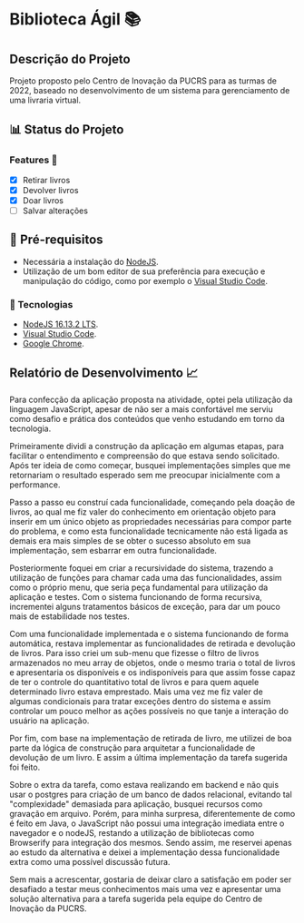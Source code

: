 # Biblioteca Ágil :books:

## Descrição do Projeto
Projeto proposto pelo Centro de Inovação da PUCRS para as turmas de 2022, baseado no desenvolvimento de um sistema para gerenciamento de uma livraria virtual.

## :bar_chart: Status do Projeto

### Features :game_die:
- [x] Retirar livros
- [x] Devolver livros
- [x] Doar livros
- [ ] Salvar alterações

## :memo: Pré-requisitos
* Necessária a instalação do [NodeJS](https://nodejs.org/).
* Utilização de um bom editor de sua preferência para execução e manipulação do código, como por exemplo o [Visual Studio Code](https://code.visualstudio.com/).

### :rocket: Tecnologias
- [NodeJS 16.13.2 LTS](https://nodejs.org/).
- [Visual Studio Code](https://code.visualstudio.com/).
- [Google Chrome](https://chromeenterprise.google/).

## Relatório de Desenvolvimento :chart_with_upwards_trend:
Para confecção da aplicação proposta na atividade, optei pela utilização da linguagem JavaScript, apesar de não ser a mais confortável me serviu como desafio e prática 
dos conteúdos que venho estudando em torno da tecnologia.

Primeiramente dividi a construção da aplicação em algumas etapas, para facilitar o entendimento e compreensão do que estava sendo solicitado. Após ter ideia de como começar,
busquei implementações simples que me retornariam o resultado esperado sem me preocupar inicialmente com a performance.

Passo a passo eu construí cada funcionalidade, começando pela doação de livros, ao qual me fiz valer do conhecimento em orientação objeto para inserir em um único objeto as
propriedades necessárias para compor parte do problema, e como esta funcionalidade tecnicamente não está ligada as demais era mais simples de se obter o sucesso absoluto em sua
implementação, sem esbarrar em outra funcionalidade.

Posteriormente foquei em criar a recursividade do sistema, trazendo a utilização de funções para chamar cada uma das funcionalidades, assim como o próprio menu, que seria peça
fundamental para utilização da aplicação e testes. Com o sistema funcionando de forma recursiva, incrementei alguns tratamentos básicos de exceção, para dar um pouco mais de
estabilidade nos testes.

Com uma funcionalidade implementada e o sistema funcionando de forma automática, restava implementar as funcionalidades de retirada e devolução de livros. Para isso criei um 
sub-menu que fizesse o filtro de livros armazenados no meu array de objetos, onde o mesmo traria o total de livros e apresentaria os disponíveis e os indisponíveis para que
assim fosse capaz de ter o controle do quantitativo total de livros e para quem aquele determinado livro estava emprestado. Mais uma vez me fiz valer de algumas condicionais 
para tratar exceções dentro do sistema e assim controlar um pouco melhor as ações possíveis no que tanje a interação do usuário na aplicação.

Por fim, com base na implementação de retirada de livro, me utilizei de boa parte da lógica de construção para arquitetar a funcionalidade de devolução de um livro. E assim
a última implementação da tarefa sugerida foi feito.

Sobre o extra da tarefa, como estava realizando em backend e não quis usar o postgres para criação de um banco de dados relacional, evitando tal "complexidade" demasiada para
aplicação, busquei recursos como gravação em arquivo. Porém, para minha surpresa, diferentemente de como é feito em Java, o JavaScript não possui uma integração imediata entre
o navegador e o nodeJS, restando a utilização de bibliotecas como Browserify para integração dos mesmos. Sendo assim, me reservei apenas ao estudo da alternativa e deixei a 
implementação dessa funcionalidade extra como uma possível discussão futura.

Sem mais a acrescentar, gostaria de deixar claro a satisfação em poder ser desafiado a testar meus conhecimentos mais uma vez e apresentar uma solução alternativa para a
tarefa sugerida pela equipe do Centro de Inovação da PUCRS.
